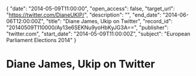 {
  "date": "2014-05-09T11:00:00", 
  "open_access": false, 
  "target_url": "https://twitter.com/DianeUKIP/", 
  "description": "", 
  "end_date": "2014-06-06T12:00:00Z", 
  "title": "Diane James, Ukip on Twitter", 
  "record_id": "20140509T110000/Ay13e6SEKNu9yoHbKyJG3A==", 
  "publisher": "twitter.com", 
  "start_date": "2014-05-09T11:00:00Z", 
  "subject": "European Parliament Elections 2014"
}

# Diane James, Ukip on Twitter

